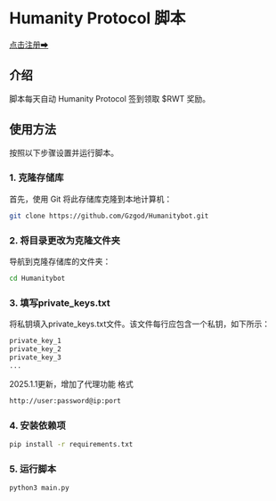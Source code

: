 # Humanity Protocol 脚本

[点击注册➡](https://testnet.humanity.org/login?ref=xuegaozs)

## 介绍
脚本每天自动 Humanity Protocol 签到领取 $RWT 奖励。

## 使用方法

按照以下步骤设置并运行脚本。

### 1. 克隆存储库

首先，使用 Git 将此存储库克隆到本地计算机：

```bash
git clone https://github.com/Gzgod/Humanitybot.git
```

### 2. 将目录更改为克隆文件夹

导航到克隆存储库的文件夹：

```bash
cd Humanitybot
```

### 3. 填写private_keys.txt
将私钥填入private_keys.txt文件。该文件每行应包含一个私钥，如下所示：

```python
private_key_1
private_key_2
private_key_3
...
```
2025.1.1更新，增加了代理功能
格式 
```bash
http://user:password@ip:port
```

### 4. 安装依赖项

```bash
pip install -r requirements.txt
```

### 5. 运行脚本

```bash
python3 main.py
```
